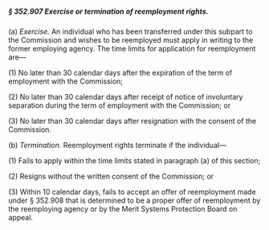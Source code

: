 ##### § 352.907 Exercise or termination of reemployment rights. #####

(a) *Exercise.* An individual who has been transferred under this subpart to the Commission and wishes to be reemployed must apply in writing to the former employing agency. The time limits for application for reemployment are—

(1) No later than 30 calendar days after the expiration of the term of employment with the Commission;

(2) No later than 30 calendar days after receipt of notice of involuntary separation during the term of employment with the Commission; or

(3) No later than 30 calendar days after resignation with the consent of the Commission.

(b) *Termination.* Reemployment rights terminate if the individual—

(1) Fails to apply within the time limits stated in paragraph (a) of this section;

(2) Resigns without the written consent of the Commission; or

(3) Within 10 calendar days, fails to accept an offer of reemployment made under § 352.908 that is determined to be a proper offer of reemployment by the reemploying agency or by the Merit Systems Protection Board on appeal.